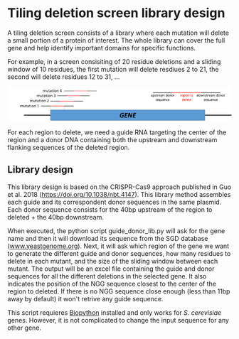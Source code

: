 # Tiling deletion screen library design

A tiling deletion screen consists of a library where each mutation will delete a small portion of a protein of interest. The whole library can cover the full gene and help identify important domains for specific functions.

For example, in a screen consisiting of 20 residue deletions and a sliding window of 10 residues, the first mutation will delete resdiues 2 to 21, the second will delete residues 12 to 31, ...

![Tiling deletion drawing](https://github.com/aserracardona/CRISPR-scripts/blob/master/tiling_deletion_screen/tiling_del.png)

For each region to delete, we need a guide RNA targeting the center of the region and a donor DNA containing both the upstream and downstream flanking sequences of the deleted region. 

## Library design
This library design is based on the CRISPR-Cas9 approach published in Guo et al. 2018 (https://doi.org/10.1038/nbt.4147). This library method assembles each guide and its correspondent donor sequences in the same plasmid. Each donor sequence consists for the 40bp upstream of the region to deleted + the 40bp downstream. 

When executed, the python script guide_donor_lib.py will ask for the gene name and then it will download its sequence from the SGD database (www.yeastgenome.org). Next, it will ask which region of the gene we want to generate the different guide and donor sequences, how many residues to delete in each mutant, and the size of the sliding window between each mutant. 
The output will be an excel file containing the guide and donor sequences for all the different deletions in the selected gene. It also indicates the position of the NGG sequence closest to the center of the region to deleted. If there is no NGG sequence close enough (less than 11bp away by default) it won't retrive any guide sequence.

This script requieres [Biopython](https://biopython.org/) installed and only works for *S. cerevisiae* genes. However, it is not complicated to change the input sequence for any other gene. 
